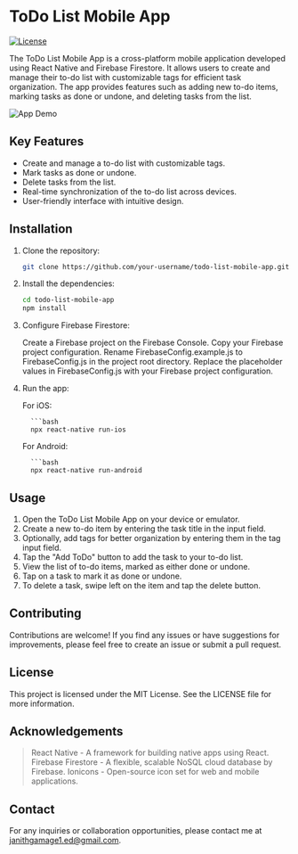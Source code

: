 # ToDo List Mobile App

[![License](https://img.shields.io/badge/license-MIT-blue.svg)](LICENSE)

The ToDo List Mobile App is a cross-platform mobile application developed using React Native and Firebase Firestore. It allows users to create and manage their to-do list with customizable tags for efficient task organization. The app provides features such as adding new to-do items, marking tasks as done or undone, and deleting tasks from the list.

![App Demo](demo.gif)

## Key Features

- Create and manage a to-do list with customizable tags.
- Mark tasks as done or undone.
- Delete tasks from the list.
- Real-time synchronization of the to-do list across devices.
- User-friendly interface with intuitive design.

## Installation

1. Clone the repository:

   ```bash
   git clone https://github.com/your-username/todo-list-mobile-app.git

2. Install the dependencies:

   ```bash
   cd todo-list-mobile-app
   npm install
   
3. Configure Firebase Firestore:

   Create a Firebase project on the Firebase Console.
   Copy your Firebase project configuration.
   Rename FirebaseConfig.example.js to FirebaseConfig.js in the project root directory.
   Replace the placeholder values in FirebaseConfig.js with your Firebase project configuration.

4. Run the app:

   For iOS:

         ```bash 
         npx react-native run-ios
   
   For Android:

         ```bash 
         npx react-native run-android
      
## Usage

1. Open the ToDo List Mobile App on your device or emulator.
2. Create a new to-do item by entering the task title in the input field.
3. Optionally, add tags for better organization by entering them in the tag input field.
4. Tap the "Add ToDo" button to add the task to your to-do list.
5. View the list of to-do items, marked as either done or undone.
6. Tap on a task to mark it as done or undone.
7. To delete a task, swipe left on the item and tap the delete button.

## Contributing

Contributions are welcome! If you find any issues or have suggestions for improvements, please feel free to create an issue or submit a pull request.

## License

This project is licensed under the MIT License. See the LICENSE file for more information.

## Acknowledgements

> React Native - A framework for building native apps using React.
> Firebase Firestore - A flexible, scalable NoSQL cloud database by Firebase.
> Ionicons - Open-source icon set for web and mobile applications.

## Contact

For any inquiries or collaboration opportunities, please contact me at janithgamage1.ed@gmail.com.
